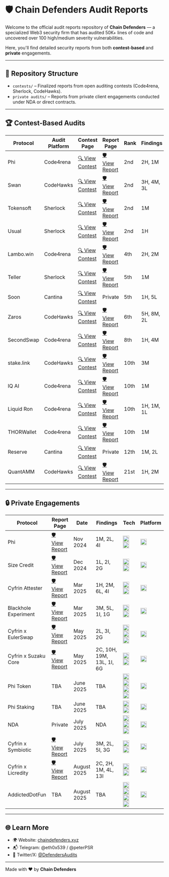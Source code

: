 # 🛡️ Chain Defenders Audit Reports

Welcome to the official audit reports repository of **Chain Defenders** — a specialized Web3 security firm that has audited 50K+ lines of code and uncovered over 100 high/medium severity vulnerabilities.

Here, you'll find detailed security reports from both **contest-based** and **private** engagements.

---

## 📁 Repository Structure

- `contests/` – Finalized reports from open auditing contests (Code4rena, Sherlock, CodeHawks).
- `private audits/` – Reports from private client engagements conducted under NDA or direct contracts.

---

## 🏆 Contest-Based Audits

| Protocol   | Audit Platform | Contest Page                                                                             | Report Page                                                                                                 | Rank | Findings   | Tech                                                                                                                                                                                                                                                                            | Platform                                                                                                                                                                  |
| ---------- | -------------- | ---------------------------------------------------------------------------------------- | ----------------------------------------------------------------------------------------------------------- | ---- | ---------- | ------------------------------------------------------------------------------------------------------------------------------------------------------------------------------------------------------------------------------------------------------------------------------- | ------------------------------------------------------------------------------------------------------------------------------------------------------------------------- |
| Phi        | Code4rena      | [🔍 View Contest](https://code4rena.com/audits/2024-08-phi)                              | [🛡️ View Report](https://github.com/Chain-Defenders/portfolio/blob/master/contests/phi-aug-2024.pdf)        | 2nd  | 2H, 1M     | <img height="20" src="https://img.shields.io/badge/-   NFT   -234942?style=flat" /> <img height="20" src="https://img.shields.io/badge/-   SocialFi   -234942?style=flat" />                                                                                                    | <img height="20" src="https://img.shields.io/badge/-   EVM   -0173c4?style=flat" />                                                                                       |
| Swan       | CodeHawks      | [🔍 View Contest](https://codehawks.cyfrin.io/c/2024-10-swan-dria)                       | [🛡️ View Report](https://github.com/Chain-Defenders/portfolio/blob/master/contests/swan-oct-2024.pdf)       | 2nd  | 3H, 4M, 3L | <img height="20" src="https://img.shields.io/badge/-   AI Agents   -234942?style=flat" /> <img height="20" src="https://img.shields.io/badge/-   NFT   -234942?style=flat" />                                                                                                   | <img height="20" src="https://img.shields.io/badge/-   EVM   -0173c4?style=flat" />                                                                                       |
| Tokensoft  | Sherlock       | [🔍 View Contest](https://audits.sherlock.xyz/contests/285)                              | [🛡️ View Report](https://github.com/Chain-Defenders/portfolio/blob/master/contests/tokensoft-may-2024.pdf)  | 2nd  | 1M         | <img height="20" src="https://img.shields.io/badge/-   ERC20   -234942?style=flat" /> <img height="20" src="https://img.shields.io/badge/-   Vesting   -234942?style=flat" />                                                                                                   | <img height="20" src="https://img.shields.io/badge/-   EVM   -0173c4?style=flat" />                                                                                       |
| Usual      | Sherlock       | [🔍 View Contest](https://audits.sherlock.xyz/contests/575)                              | [🛡️ View Report](https://github.com/Chain-Defenders/portfolio/blob/master/contests/usual-nov-2024.pdf)      | 2nd  | 1H         | <img height="20" src="https://img.shields.io/badge/-   ERC20   -234942?style=flat" /> <img height="20" src="https://img.shields.io/badge/-   Liquid Staking   -234942?style=flat" /> <img height="20" src="https://img.shields.io/badge/-   Stablecoin   -234942?style=flat" /> | <img height="20" src="https://img.shields.io/badge/-   EVM   -0173c4?style=flat" />                                                                                       |
| Lambo.win  | Code4rena      | [🔍 View Contest](https://code4rena.com/audits/2024-12-lambowin)                         | [🛡️ View Report](https://github.com/Chain-Defenders/portfolio/blob/master/contests/lambo-dec-2024.pdf)      | 4th  | 2H, 2M     | <img height="20" src="https://img.shields.io/badge/-   Token Launchpad   -234942?style=flat" /> <img height="20" src="https://img.shields.io/badge/-   ERC20   -234942?style=flat" />                                                                                           | <img height="20" src="https://img.shields.io/badge/-   EVM   -0173c4?style=flat" />                                                                                       |
| Teller     | Sherlock       | [🔍 View Contest](https://audits.sherlock.xyz/contests/472)                              | [🛡️ View Report](https://github.com/Chain-Defenders/portfolio/blob/master/contests/teller-dec-2024.pdf)     | 5th  | 1M         | <img height="20" src="https://img.shields.io/badge/-   Lending   -234942?style=flat" /> <img height="20" src="https://img.shields.io/badge/-   Vault   -234942?style=flat" />                                                                                                   | <img height="20" src="https://img.shields.io/badge/-   EVM   -0173c4?style=flat" />                                                                                       |
| Soon       | Cantina        | [🔍 View Contest](https://cantina.xyz/competitions/08c2b0b4-8449-4136-82a2-7074ccdfffac) | Private                                                                                                     | 5th  | 1H, 5L     | <img height="20" src="https://img.shields.io/badge/-   Layer 1   -234942?style=flat" /> <img height="20" src="https://img.shields.io/badge/-   NFT   -234942?style=flat" />                                                                                                     | <img height="20" src="https://img.shields.io/badge/-   EVM   -0173c4?style=flat" /> & <img height="20" src="https://img.shields.io/badge/-   SVM   -c40501?style=flat" /> |
| Zaros      | CodeHawks      | [🔍 View Contest](https://codehawks.cyfrin.io/c/2025-01-zaros-part-2)                    | [🛡️ View Report](https://github.com/Chain-Defenders/portfolio/blob/master/contests/zaros-jan-2025.pdf)      | 6th  | 5H, 8M, 2L | <img height="20" src="https://img.shields.io/badge/-   Perpetuals   -234942?style=flat" /> <img height="20" src="https://img.shields.io/badge/-   Leverage Trading   -234942?style=flat" />                                                                                     | <img height="20" src="https://img.shields.io/badge/-   EVM   -0173c4?style=flat" />                                                                                       |
| SecondSwap | Code4rena      | [🔍 View Contest](https://code4rena.com/audits/2024-12-secondswap)                       | [🛡️ View Report](https://github.com/Chain-Defenders/portfolio/blob/master/contests/secondswap-dec-2024.pdf) | 8th  | 1H, 4M     | <img height="20" src="https://img.shields.io/badge/-   DEX/AMM   -234942?style=flat" /> <img height="20" src="https://img.shields.io/badge/-   Vesting   -234942?style=flat" />                                                                                                 | <img height="20" src="https://img.shields.io/badge/-   EVM   -0173c4?style=flat" />                                                                                       |
| stake.link | CodeHawks      | [🔍 View Contest](https://codehawks.cyfrin.io/c/2024-09-stakelink)                       | [🛡️ View Report](https://github.com/Chain-Defenders/portfolio/blob/master/contests/stakelink-oct-2024.pdf)  | 10th | 3M         | <img height="20" src="https://img.shields.io/badge/-   Liquid Staking   -234942?style=flat" /> <img height="20" src="https://img.shields.io/badge/-   Chainlink   -234942?style=flat" />                                                                                        | <img height="20" src="https://img.shields.io/badge/-   EVM   -0173c4?style=flat" />                                                                                       |
| IQ AI      | Code4rena      | [🔍 View Contest](https://code4rena.com/audits/2025-01-iq-ai)                            | [🛡️ View Report](https://github.com/Chain-Defenders/portfolio/blob/master/contests/iq-ai-jan-2025.pdf)      | 10th | 1M         | <img height="20" src="https://img.shields.io/badge/-   AI Agents   -234942?style=flat" /> <img height="20" src="https://img.shields.io/badge/-   ERC20   -234942?style=flat" />                                                                                                 | <img height="20" src="https://img.shields.io/badge/-   EVM   -0173c4?style=flat" />                                                                                       |
| Liquid Ron | Code4rena      | [🔍 View Contest](https://code4rena.com/audits/2025-01-liquid-ron)                       | [🛡️ View Report](https://github.com/Chain-Defenders/portfolio/blob/master/contests/liquid-ron-jan-2025.pdf) | 10th | 1H, 1M, 1L | <img height="20" src="https://img.shields.io/badge/-   Liquid Staking   -234942?style=flat" />                                                                                                                                                                                  | <img height="20" src="https://img.shields.io/badge/-   EVM   -0173c4?style=flat" />                                                                                       |
| THORWallet | Code4rena      | [🔍 View Contest](https://code4rena.com/audits/2025-02-thorwallet)                       | [🛡️ View Report](https://github.com/Chain-Defenders/portfolio/blob/master/contests/thorwallet-feb-2025.pdf) | 10th | 1M         | <img height="20" src="https://img.shields.io/badge/-   DeFi   -234942?style=flat" /> <img height="20" src="https://img.shields.io/badge/-   LayerZero   -234942?style=flat" /> <img height="20" src="https://img.shields.io/badge/-   ERC20   -234942?style=flat" />            | <img height="20" src="https://img.shields.io/badge/-   EVM   -0173c4?style=flat" />                                                                                       |
| Reserve    | Cantina        | [🔍 View Contest](https://cantina.xyz/competitions/8b94becd-54e7-41cd-88e6-caae7becc76a) | Private                                                                                                     | 12th | 1M, 2L     | <img height="20" src="https://img.shields.io/badge/-   SPL   -234942?style=flat" />                                                                                                                                                                                             | <img height="20" src="https://img.shields.io/badge/-   SVM   -c40501?style=flat" />                                                                                       |
| QuantAMM   | CodeHawks      | [🔍 View Contest](https://codehawks.cyfrin.io/c/2024-12-quantamm)                        | [🛡️ View Report](https://github.com/Chain-Defenders/portfolio/blob/master/contests/quantamm-dec-2024.pdf)   | 21st | 1H, 2M     | <img height="20" src="https://img.shields.io/badge/-   AMM   -234942?style=flat" /> <img height="20" src="https://img.shields.io/badge/-   BalancerV3   -234942?style=flat" /> <img height="20" src="https://img.shields.io/badge/-   Vault   -234942?style=flat" />            | <img height="20" src="https://img.shields.io/badge/-   EVM   -0173c4?style=flat" />                                                                                       |

---

## 🔒 Private Engagements

| Protocol             | Report Page                                                                                                                  | Date        | Findings                  | Tech                                                                                                                                                                                                                                                                                                                                                        | Platform                                                                            |
| -------------------- | ---------------------------------------------------------------------------------------------------------------------------- | ----------- | ------------------------- | ----------------------------------------------------------------------------------------------------------------------------------------------------------------------------------------------------------------------------------------------------------------------------------------------------------------------------------------------------------- | ----------------------------------------------------------------------------------- |
| Phi                  | [🛡️ View Report](https://github.com/Chain-Defenders/portfolio/blob/master/private%20audits/phi-nov-2024.pdf)                 | Nov 2024    | 1M, 2L, 4I                | <img height="20" src="https://img.shields.io/badge/-   NFT   -234942?style=flat" /> <img height="20" src="https://img.shields.io/badge/-   SocialFi   -234942?style=flat" />                                                                                                                                                                                | <img height="20" src="https://img.shields.io/badge/-   EVM   -0173c4?style=flat" /> |
| Size Credit          | [🛡️ View Report](https://github.com/Chain-Defenders/portfolio/blob/master/private%20audits/size-dec-2024.pdf)                | Dec 2024    | 1L, 2I, 2G                | <img height="20" src="https://img.shields.io/badge/-   Lending   -234942?style=flat" /> <img height="20" src="https://img.shields.io/badge/-   Oracle   -234942?style=flat" />                                                                                                                                                                              | <img height="20" src="https://img.shields.io/badge/-   EVM   -0173c4?style=flat" /> |
| Cyfrin Attester      | [🛡️ View Report](https://github.com/Chain-Defenders/portfolio/blob/master/private%20audits/cyfrin-attester-mar-2025.pdf)     | Mar 2025    | 1H, 2M, 6L, 4I            | <img height="20" src="https://img.shields.io/badge/-   EAS   -234942?style=flat" /> <img height="20" src="https://img.shields.io/badge/-   ERC5192   -234942?style=flat" />                                                                                                                                                                                 | <img height="20" src="https://img.shields.io/badge/-   EVM   -0173c4?style=flat" /> |
| Blackhole Experiment | [🛡️ View Report](https://github.com/Chain-Defenders/portfolio/blob/master/private%20audits/blackhole-mar-2025.pdf)           | Mar 2025    | 3M, 5L, 1I, 1G            | <img height="20" src="https://img.shields.io/badge/-   GameFi   -234942?style=flat" /> <img height="20" src="https://img.shields.io/badge/-   ERC20   -234942?style=flat" />                                                                                                                                                                                | <img height="20" src="https://img.shields.io/badge/-   EVM   -0173c4?style=flat" /> |
| Cyfrin x EulerSwap   | [🛡️ View Report](https://github.com/Chain-Defenders/portfolio/blob/master/private%20audits/cyfrin-eulerswap-may-2025.pdf)    | May 2025    | 2L, 3I, 2G                | <img height="20" src="https://img.shields.io/badge/-   Vault   -234942?style=flat" /> <img height="20" src="https://img.shields.io/badge/-   AMM   -234942?style=flat" /> <img height="20" src="https://img.shields.io/badge/-   UniswapV4   -234942?style=flat" />                                                                                         | <img height="20" src="https://img.shields.io/badge/-   EVM   -0173c4?style=flat" /> |
| Cyfrin x Suzaku Core | [🛡️ View Report](https://github.com/Chain-Defenders/portfolio/blob/master/private%20audits/cyfrin-suzaku-core-june-2025.pdf) | May 2025    | 2C, 10H, 19M, 13L, 1I, 6G | <img height="20" src="https://img.shields.io/badge/-   Liquid Staking   -234942?style=flat" /> <img height="20" src="https://img.shields.io/badge/-   Vault   -234942?style=flat" />                                                                                                                                                                        | <img height="20" src="https://img.shields.io/badge/-   EVM   -0173c4?style=flat" /> |
| Phi Token            | TBA                                                                                                                          | June 2025   | TBA                       | <img height="20" src="https://img.shields.io/badge/-   ERC20   -234942?style=flat" /> <img height="20" src="https://img.shields.io/badge/-   UniswapV4   -234942?style=flat" /> <img height="20" src="https://img.shields.io/badge/-   NFT   -234942?style=flat" /> <img height="20" src="https://img.shields.io/badge/-   Oracle   -234942?style=flat" />  | <img height="20" src="https://img.shields.io/badge/-   EVM   -0173c4?style=flat" /> |
| Phi Staking          | TBA                                                                                                                          | June 2025   | TBA                       | <img height="20" src="https://img.shields.io/badge/-   Liquid Staking   -234942?style=flat" /> <img height="20" src="https://img.shields.io/badge/-   ERC20   -234942?style=flat" />                                                                                                                                                                        | <img height="20" src="https://img.shields.io/badge/-   EVM   -0173c4?style=flat" /> |
| NDA                  | Private                                                                                                                      | July 2025   | NDA                       | <img height="20" src="https://img.shields.io/badge/-   TradFi   -234942?style=flat" /> <img height="20" src="https://img.shields.io/badge/-   Wormhole   -234942?style=flat" /> <img height="20" src="https://img.shields.io/badge/-   ERC20   -234942?style=flat" />                                                                                       | <img height="20" src="https://img.shields.io/badge/-   EVM   -0173c4?style=flat" /> |
| Cyfrin x Symbiotic   | [🛡️ View Report](https://github.com/Chain-Defenders/portfolio/blob/master/private%20audits/cyfrin-symbiotic-jul-2025.pdf)    | July 2025   | 3M, 2L, 5I, 3G            | <img height="20" src="https://img.shields.io/badge/-   Liquid Staking   -234942?style=flat" /> <img height="20" src="https://img.shields.io/badge/-   Vault   -234942?style=flat" />                                                                                                                                                                        | <img height="20" src="https://img.shields.io/badge/-   EVM   -0173c4?style=flat" /> |
| Cyfrin x Licredity   | [🛡️ View Report](https://github.com/Chain-Defenders/portfolio/blob/master/private%20audits/cyfrin-licredity-aug-2025.pdf)    | August 2025 | 2C, 2H, 1M, 4L, 13I       | <img height="20" src="https://img.shields.io/badge/-   Lending   -234942?style=flat" /> <img height="20" src="https://img.shields.io/badge/-   UniswapV4   -234942?style=flat" />                                                                                                                                                                           | <img height="20" src="https://img.shields.io/badge/-   EVM   -0173c4?style=flat" /> |
| AddictedDotFun       | TBA                                                                                                                          | August 2025 | TBA                       | <img height="20" src="https://img.shields.io/badge/-   Anchor   -234942?style=flat" /> <img height="20" src="https://img.shields.io/badge/-   GameFi   -234942?style=flat" /> <img height="20" src="https://img.shields.io/badge/-   Token2022   -234942?style=flat" /> <img height="20" src="https://img.shields.io/badge/-   VRF   -234942?style=flat" /> | <img height="20" src="https://img.shields.io/badge/-   SVM   -c40501?style=flat" /> |

---

## 🌐 Learn More

- 🌍 Website: [chaindefenders.xyz](https://www.chaindefenders.xyz)
- 📬 Telegram: @eth0x539 / @peterPSR
- 🧵 Twitter/X: [@DefendersAudits](https://x.com/DefendersAudits)

---

Made with ❤️ by **Chain Defenders**

